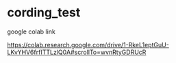# cording_test

google colab link

https://colab.research.google.com/drive/1-RkeL1eptGuU-LKvYHV6frfITTLzlQ0A#scrollTo=wvnRtyGDRUcR
